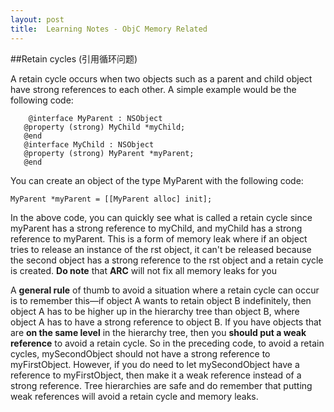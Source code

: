 ```yaml
---
layout: post
title:  Learning Notes - ObjC Memory Related
---
```

##Retain cycles (引用循环问题)
A retain cycle occurs when two objects such as a parent and child object have strong references to each other. A simple example would be the following code:   
```
	@interface MyParent : NSObject   @property (strong) MyChild *myChild;   @end   @interface MyChild : NSObject   @property (strong) MyParent *myParent;   @end
```You can create an object of the type MyParent with the following code: 

`MyParent *myParent = [[MyParent alloc] init];` 

In the above code, you can quickly see what is called a retain cycle since myParent has a strong reference to myChild, and myChild has a strong referenceto myParent. This is a form of memory leak where if an object tries to release an instance of the  rst object, it can't be released because the second object has a strong reference to the  rst object and a retain cycle is created. **Do note** that **ARC** will not fix all memory leaks for you

A **general rule** of thumb to avoid a situation where a retain cycle can occur is to remember this—if object A wants to retain object B indefinitely, then object A hasto be higher up in the hierarchy tree than object B, where object A has to have a strong reference to object B. If you have objects that are **on the same level** in the hierarchy tree, then you **should put a weak reference** to avoid a retain cycle. So inthe preceding code, to avoid a retain cycles, mySecondObject should not have a strong reference to myFirstObject. However, if you do need to let mySecondObject have a reference to myFirstObject, then make it a weak reference instead of a strong reference. Tree hierarchies are safe and do remember that putting weak references will avoid a retain cycle and memory leaks.


